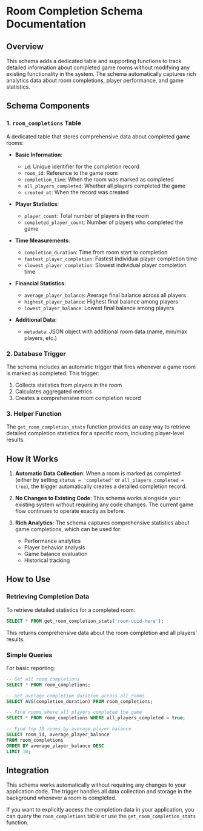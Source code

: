 # Room Completion Schema Documentation

## Overview

This schema adds a dedicated table and supporting functions to track detailed information about completed game rooms without modifying any existing functionality in the system. The schema automatically captures rich analytics data about room completions, player performance, and game statistics.

## Schema Components

### 1. `room_completions` Table

A dedicated table that stores comprehensive data about completed game rooms:

- **Basic Information**:
  - `id`: Unique identifier for the completion record
  - `room_id`: Reference to the game room
  - `completion_time`: When the room was marked as completed
  - `all_players_completed`: Whether all players completed the game
  - `created_at`: When the record was created

- **Player Statistics**:
  - `player_count`: Total number of players in the room
  - `completed_player_count`: Number of players who completed the game

- **Time Measurements**:
  - `completion_duration`: Time from room start to completion
  - `fastest_player_completion`: Fastest individual player completion time
  - `slowest_player_completion`: Slowest individual player completion time

- **Financial Statistics**:
  - `average_player_balance`: Average final balance across all players
  - `highest_player_balance`: Highest final balance among players
  - `lowest_player_balance`: Lowest final balance among players

- **Additional Data**:
  - `metadata`: JSON object with additional room data (name, min/max players, etc.)

### 2. Database Trigger

The schema includes an automatic trigger that fires whenever a game room is marked as completed. This trigger:

1. Collects statistics from players in the room
2. Calculates aggregated metrics
3. Creates a comprehensive room completion record

### 3. Helper Function

The `get_room_completion_stats` function provides an easy way to retrieve detailed completion statistics for a specific room, including player-level results.

## How It Works

1. **Automatic Data Collection**: When a room is marked as completed (either by setting `status = 'completed'` or `all_players_completed = true`), the trigger automatically creates a detailed completion record.

2. **No Changes to Existing Code**: This schema works alongside your existing system without requiring any code changes. The current game flow continues to operate exactly as before.

3. **Rich Analytics**: The schema captures comprehensive statistics about game completions, which can be used for:
   - Performance analytics
   - Player behavior analysis
   - Game balance evaluation
   - Historical tracking

## How to Use

### Retrieving Completion Data

To retrieve detailed statistics for a completed room:

```sql
SELECT * FROM get_room_completion_stats('room-uuid-here');
```

This returns comprehensive data about the room completion and all players' results.

### Simple Queries

For basic reporting:

```sql
-- Get all room completions
SELECT * FROM room_completions;

-- Get average completion duration across all rooms
SELECT AVG(completion_duration) FROM room_completions;

-- Find rooms where all players completed the game
SELECT * FROM room_completions WHERE all_players_completed = true;

-- Find top 10 rooms by average player balance
SELECT room_id, average_player_balance 
FROM room_completions 
ORDER BY average_player_balance DESC 
LIMIT 10;
```

## Integration

This schema works automatically without requiring any changes to your application code. The trigger handles all data collection and storage in the background whenever a room is completed.

If you want to explicitly access the completion data in your application, you can query the `room_completions` table or use the `get_room_completion_stats` function. 